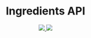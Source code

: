 <h1 align="center">Ingredients API</h1>

<p align="center">
	<a href="https://travis-ci.org/i18u/ingredients-api">
		<img src="https://img.shields.io/travis/i18u/ingredients-api"/>
	</a>
	<a href="https://github.com/i18u/ingredients-api/issues">
		<img src="https://img.shields.io/github/issues/i18u/ingredients-api">
	</a>
</p>
